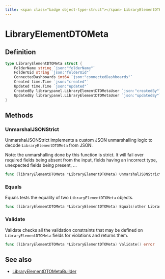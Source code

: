 ```yaml
---
title: <span class="badge object-type-struct"></span> LibraryElementDTOMeta
---
```

# <span class="badge object-type-struct"></span> LibraryElementDTOMeta

## Definition

```go
type LibraryElementDTOMeta struct {
    FolderName string `json:"folderName"`
    FolderUid string `json:"folderUid"`
    ConnectedDashboards int64 `json:"connectedDashboards"`
    Created time.Time `json:"created"`
    Updated time.Time `json:"updated"`
    CreatedBy librarypanel.LibraryElementDTOMetaUser `json:"createdBy"`
    UpdatedBy librarypanel.LibraryElementDTOMetaUser `json:"updatedBy"`
}
```
## Methods

### <span class="badge object-method"></span> UnmarshalJSONStrict

UnmarshalJSONStrict implements a custom JSON unmarshalling logic to decode `LibraryElementDTOMeta` from JSON.

Note: the unmarshalling done by this function is strict. It will fail over required fields being absent from the input, fields having an incorrect type, unexpected fields being present, …

```go
func (libraryElementDTOMeta *LibraryElementDTOMeta) UnmarshalJSONStrict(raw []byte) error
```

### <span class="badge object-method"></span> Equals

Equals tests the equality of two `LibraryElementDTOMeta` objects.

```go
func (libraryElementDTOMeta *LibraryElementDTOMeta) Equals(other LibraryElementDTOMeta) bool
```

### <span class="badge object-method"></span> Validate

Validate checks all the validation constraints that may be defined on `LibraryElementDTOMeta` fields for violations and returns them.

```go
func (libraryElementDTOMeta *LibraryElementDTOMeta) Validate() error
```

## See also

 * <span class="badge builder"></span> [LibraryElementDTOMetaBuilder](./builder-LibraryElementDTOMetaBuilder.md)
